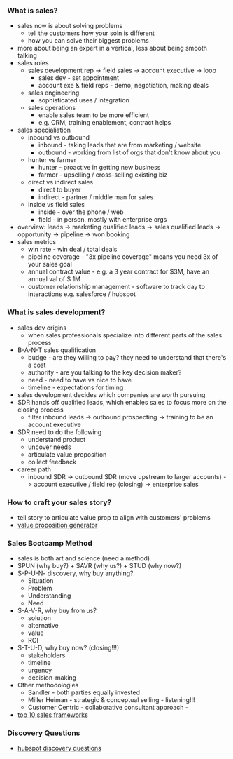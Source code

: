 ### What is sales?

* sales now is about solving problems
  * tell the customers how your soln is different
  * how you can solve their biggest problems
* more about being an expert in a vertical, less about being smooth talking
* sales roles
  * sales development rep -> field sales -> account executive -> loop
    * sales dev - set appointment
    * account exe & field reps - demo, negotiation, making deals
  * sales engineering
    * sophisticated uses / integration
  * sales operations
    * enable sales team to be more efficient
    * e.g. CRM, training enablement, contract helps
* sales specialiation
  * inbound vs outbound
    * inbound - taking leads that are from marketing / website
    * outbound - working from list of orgs that don't know about you
  * hunter vs farmer
    * hunter - proactive in getting new business
    * farmer - upselling / cross-selling existing biz
  * direct vs indirect sales
    * direct to buyer
    * indirect - partner / middle man for sales
  * inside vs field sales
    * inside - over the phone / web
    * field - in person, mostly with enterprise orgs
* overview: leads -> marketing qualified leads -> sales qualified leads -> opportunity -> pipeline -> won booking
* sales metrics
  * win rate - win deal / total deals
  * pipeline coverage - "3x pipeline coverage" means you need 3x of your sales goal
  * annual contract value - e.g. a 3 year contract for $3M, have an annual val of \$ 1M
  * customer relationship management - software to track day to interactions e.g. salesforce / hubspot



### What is sales development?

* sales dev origins
  * when sales professionals specialize into different parts of the sales process
* B-A-N-T sales qualification
  * budge - are they willing to pay? they need to understand that there's a cost
  * authority - are you talking to the key decision maker?
  * need - need to have vs nice to have
  * timeline - expectations for timing
* sales development decides which companies are worth pursuing 
* SDR hands off qualified leads, which enables sales to focus more on the closing process
  * filter inbound leads -> outbound prospecting -> training to be an account executive
* SDR need to do the following
  * understand product
  * uncover needs
  * articulate value proposition
  * collect feedback
* career path
  * inbound SDR -> outbound SDR (move upstream to larger accounts) -> account executive / field rep (closing) -> enterprise sales 



### How to craft your sales story?

* tell story to articulate value prop to align with customers' problems
* [value proposition generator](https://www.filepicker.io/api/file/Yw3G5cVyRAGytW4j9AjO)



### Sales Bootcamp Method

* sales is both art and science (need a method)
* SPUN (why buy?) + SAVR (why us?) + STUD (why now?)
* S-P-U-N- discovery, why buy anything?
  * Situation 
  * Problem
  * Understanding
  * Need
* S-A-V-R, why buy from us?
  * solution
  * alternative
  * value
  * ROI
* S-T-U-D, why buy now? (closing!!!)
  * stakeholders
  * timeline
  * urgency
  * decision-making
* Other methodologies
  * Sandler - both parties equally invested
  * Miller Heiman - strategic & conceptual selling - listening!!! 
  * Customer Centric - collaborative consultant approach - 
* [top 10 sales frameworks](http://blog.sellingpower.com/gg/2016/07/the-top-10-sales-methodologies-you-should-consider-for-your-business.html)



### Discovery Questions

* [hubspot discovery questions](https://blog.hubspot.com/sales/discovery-call-questions#sm.0001g9ptm9n1lf8tt0x22xgh6jhog)



















